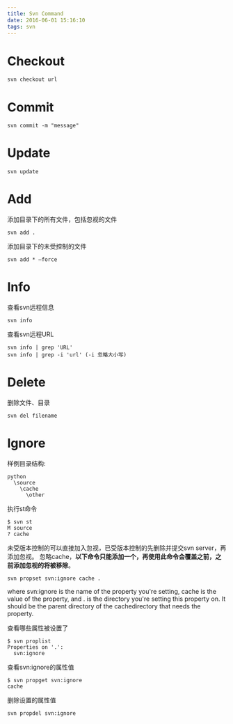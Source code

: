 ```yaml
---
title: Svn Command
date: 2016-06-01 15:16:10
tags: svn
---
```

# Checkout

    svn checkout url

# Commit 

    svn commit -m "message"

# Update

    svn update

# Add
添加目录下的所有文件，包括忽视的文件

    svn add .

添加目录下的未受控制的文件

    svn add * —force

# Info
查看svn远程信息 

    svn info

查看svn远程URL

    svn info | grep 'URL'  
    svn info | grep -i 'url' (-i 忽略大小写)

# Delete
删除文件、目录

    svn del filename

# Ignore
样例目录结构:  

    python  
      \source  
        \cache  
          \other

执行st命令

    $ svn st
    M source
    ? cache

未受版本控制的可以直接加入忽视，已受版本控制的先删除并提交svn server，再添加忽视。
忽略cache，**以下命令只能添加一个，再使用此命令会覆盖之前，之前添加忽视的将被移除**。

    svn propset svn:ignore cache .

where svn:ignore is the name of the property you're setting, cache is the value of the property, and . is the directory you're setting this property on. It should be the parent directory of the cachedirectory that needs the property.

查看哪些属性被设置了

    $ svn proplist
    Properties on '.':
      svn:ignore

查看svn:ignore的属性值

    $ svn propget svn:ignore
    cache

删除设置的属性值 

    svn propdel svn:ignore
